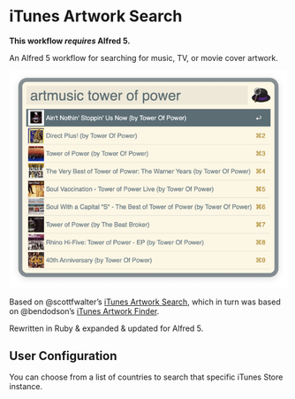 # iTunes Artwork Search

**This workflow _requires_ Alfred 5.**

An Alfred 5 workflow for searching for music, TV, or movie cover artwork.

![Screenshot of iTunes Artwork Search results in Alfred](itunes-artwork-search-example.png)

Based on @scottfwalter’s [iTunes Artwork Search](https://www.alfredforum.com/topic/4701-get-itunes-artwork/), which in turn was based on @bendodson’s [iTunes Artwork Finder](https://github.com/bendodson/itunes-artwork-finder/).

Rewritten in Ruby & expanded & updated for Alfred 5.

## User Configuration

You can choose from a list of countries to search that specific iTunes Store instance.
